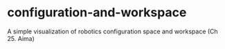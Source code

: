 # configuration-and-workspace
A simple visualization of robotics configuration space and workspace (Ch 25. Aima)
